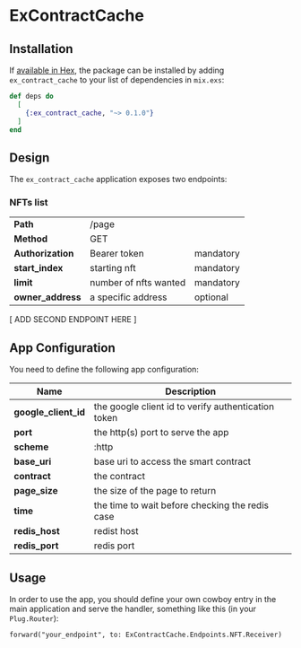 # ExContractCache


## Installation

If [available in Hex](https://hex.pm/docs/publish), the package can be installed
by adding `ex_contract_cache` to your list of dependencies in `mix.exs`:

```elixir
def deps do
  [
    {:ex_contract_cache, "~> 0.1.0"}
  ]
end
```

## Design

The `ex_contract_cache` application exposes two endpoints:

### NFTs list

|            |         |  |
| -----------|--------- |--- |
| **Path**    | /page   |  |
| **Method**     | GET   |  |
| **Authorization** | Bearer token | mandatory |
| **start_index** | starting nft | mandatory |
| **limit** | number of nfts wanted | mandatory|
| **owner_address** | a specific address | optional|


[ ADD SECOND ENDPOINT HERE ]

## App Configuration

You need to define the following app configuration:

|     Name       |    Description     |
| -----------|--------- |
| **google_client_id** | the google client id to verify authentication token |
|**port** | the http(s) port to serve the app
|**scheme** | :http | :https
|**base_uri** | base uri to access the smart contract
|**contract** | the contract
|**page_size** | the size of the page to return
|**time** | the time to wait before checking the redis case
|**redis_host** | redist host |
|**redis_port** | redis port |


## Usage

In order to use the app, you should define your own cowboy entry in the main application and serve the handler, something like this (in your `Plug.Router`):

    forward("your_endpoint", to: ExContractCache.Endpoints.NFT.Receiver)
